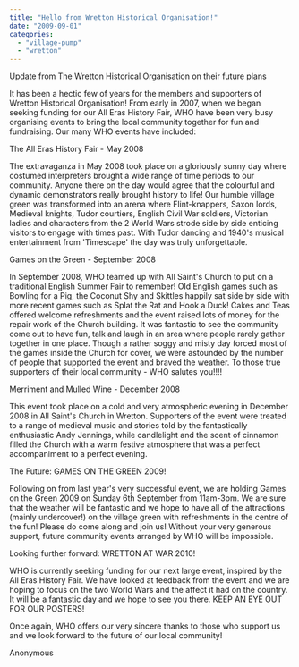 ```yaml
---
title: "Hello from Wretton Historical Organisation!"
date: "2009-09-01"
categories: 
  - "village-pump"
  - "wretton"
---
```


Update from The Wretton Historical Organisation on their future plans

It has been a hectic few of years for the members and supporters of Wretton Historical Organisation! From early in 2007, when we began seeking funding for our All Eras History Fair, WHO have been very busy organising events to bring the local community together for fun and fundraising. Our many WHO events have included:

The All Eras History Fair - May 2008

The extravaganza in May 2008 took place on a gloriously sunny day where costumed interpreters brought a wide range of time periods to our community. Anyone there on the day would agree that the colourful and dynamic demonstrators really brought history to life! Our humble village green was transformed into an arena where Flint-knappers, Saxon lords, Medieval knights, Tudor courtiers, English Civil War soldiers, Victorian ladies and characters from the 2 World Wars strode side by side enticing visitors to engage with times past. With Tudor dancing and 1940's musical entertainment from 'Timescape' the day was truly unforgettable.

Games on the Green - September 2008

In September 2008, WHO teamed up with All Saint's Church to put on a traditional English Summer Fair to remember! Old English games such as Bowling for a Pig, the Coconut Shy and Skittles happily sat side by side with more recent games such as Splat the Rat and Hook a Duck! Cakes and Teas offered welcome refreshments and the event raised lots of money for the repair work of the Church building. It was fantastic to see the community come out to have fun, talk and laugh in an area where people rarely gather together in one place. Though a rather soggy and misty day forced most of the games inside the Church for cover, we were astounded by the number of people that supported the event and braved the weather. To those true supporters of their local community - WHO salutes you!!!!

Merriment and Mulled Wine - December 2008

This event took place on a cold and very atmospheric evening in December 2008 in All Saint's Church in Wretton. Supporters of the event were treated to a range of medieval music and stories told by the fantastically enthusiastic Andy Jennings, while candlelight and the scent of cinnamon filled the Church with a warm festive atmosphere that was a perfect accompaniment to a perfect evening.

The Future: GAMES ON THE GREEN 2009!

Following on from last year's very successful event, we are holding Games on the Green 2009 on Sunday 6th September from 11am-3pm. We are sure that the weather will be fantastic and we hope to have all of the attractions (mainly undercover!) on the village green with refreshments in the centre of the fun! Please do come along and join us! Without your very generous support, future community events arranged by WHO will be impossible.

Looking further forward: WRETTON AT WAR 2010!

WHO is currently seeking funding for our next large event, inspired by the All Eras History Fair. We have looked at feedback from the event and we are hoping to focus on the two World Wars and the affect it had on the country. It will be a fantastic day and we hope to see you there. KEEP AN EYE OUT FOR OUR POSTERS!

Once again, WHO offers our very sincere thanks to those who support us and we look forward to the future of our local community!

Anonymous

